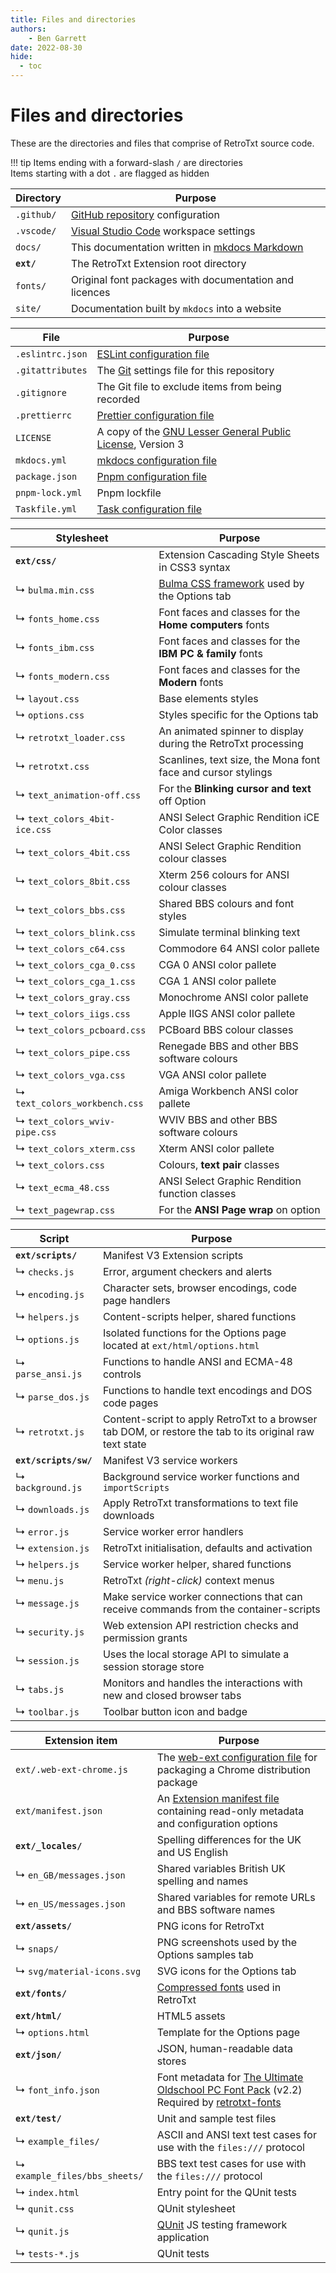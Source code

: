 ```yaml
---
title: Files and directories
authors:
    - Ben Garrett
date: 2022-08-30
hide:
  - toc
---
```

# Files and directories

These are the directories and files that comprise of RetroTxt source code.

!!! tip
    Items ending with a forward-slash `/` are directories<br>
    Items starting with a dot `.` are flagged as hidden

| Directory | Purpose |
| -- | -- |
| `.github/` | [GitHub repository](https://github.com/bengarrett/RetroTxt) configuration |
| `.vscode/` | [Visual Studio Code](https://code.visualstudio.com) workspace settings |
| `docs/` | This documentation written in [mkdocs Markdown](https://www.mkdocs.org/) |
| **`ext/`** | The RetroTxt Extension root directory |
| `fonts/` | Original font packages with documentation and licences
| `site/` | Documentation built by `mkdocs` into a website |

| File | Purpose |
| -- | -- |
| `.eslintrc.json` | [ESLint configuration file](https://eslint.org/docs/user-guide/configuring) |
| `.gitattributes` | The [Git](https://git-scm.com) settings file for this repository |
| `.gitignore` | The Git file to exclude items from being recorded |
| `.prettierrc` | [Prettier configuration file](https://prettier.io/) |
| `LICENSE` | A copy of the [GNU Lesser General Public License](https://www.gnu.org/licenses/lgpl-3.0.en.html), Version 3 |
| `mkdocs.yml` | [mkdocs configuration file](https://www.mkdocs.org/) |
| `package.json` | [Pnpm configuration file](https://pnpm.io/) |
| `pnpm-lock.yml` | Pnpm lockfile |
| `Taskfile.yml` | [Task configuration file](https://taskfile.dev) |

| Stylesheet | Purpose |
| -- | -- |
| **`ext/css/`** | Extension Cascading Style Sheets in CSS3 syntax |
| ↳ `bulma.min.css` | [Bulma CSS framework](https://bulma.io) used by the Options tab |
| ↳ `fonts_home.css` | Font faces and classes for the **Home computers** fonts |
| ↳ `fonts_ibm.css` | Font faces and classes for the **IBM PC & family** fonts |
| ↳ `fonts_modern.css` | Font faces and classes for the **Modern** fonts |
| ↳ `layout.css` | Base elements styles |
| ↳ `options.css` | Styles specific for the Options tab |
| ↳ `retrotxt_loader.css` | An animated spinner to display during the RetroTxt processing |
| ↳ `retrotxt.css` | Scanlines, text size, the Mona font face and cursor stylings |
| ↳ `text_animation-off.css` | For the **Blinking cursor and text** off Option |
| ↳ `text_colors_4bit-ice.css` | ANSI Select Graphic Rendition iCE Color classes |
| ↳ `text_colors_4bit.css` | ANSI Select Graphic Rendition colour classes |
| ↳ `text_colors_8bit.css` | Xterm 256 colours for ANSI colour classes |
| ↳ `text_colors_bbs.css` | Shared BBS colours and font styles |
| ↳ `text_colors_blink.css` | Simulate terminal blinking text |
| ↳ `text_colors_c64.css` | Commodore 64 ANSI color pallete |
| ↳ `text_colors_cga_0.css` | CGA 0 ANSI color pallete |
| ↳ `text_colors_cga_1.css` | CGA 1 ANSI color pallete |
| ↳ `text_colors_gray.css` | Monochrome ANSI color pallete |
| ↳ `text_colors_iigs.css` | Apple IIGS ANSI color pallete |
| ↳ `text_colors_pcboard.css` | PCBoard BBS colour classes |
| ↳ `text_colors_pipe.css` | Renegade BBS and other BBS software colours |
| ↳ `text_colors_vga.css` | VGA ANSI color pallete |
| ↳ `text_colors_workbench.css` | Amiga Workbench ANSI color pallete |
| ↳ `text_colors_wviv-pipe.css` | WVIV BBS and other BBS software colours |
| ↳ `text_colors_xterm.css` | Xterm ANSI color pallete |
| ↳ `text_colors.css` | Colours, **text pair** classes |
| ↳ `text_ecma_48.css` | ANSI Select Graphic Rendition function classes |
| ↳ `text_pagewrap.css` | For the **ANSI Page wrap** on option |

| Script | Purpose |
| -- | -- |
| **`ext/scripts/`** | Manifest V3 Extension scripts |
| ↳ `checks.js` | Error, argument checkers and alerts |
| ↳ `encoding.js` | Character sets, browser encodings, code page handlers |
| ↳ `helpers.js` | Content-scripts helper, shared functions |
| ↳ `options.js` | Isolated functions for the Options page located at `ext/html/options.html` |
| ↳ `parse_ansi.js` | Functions to handle ANSI and ECMA-48 controls |
| ↳ `parse_dos.js` | Functions to handle text encodings and DOS code pages |
| ↳ `retrotxt.js` | Content-script to apply RetroTxt to a browser tab DOM, or restore the tab to its original raw text state |
| **`ext/scripts/sw/`** | Manifest V3 service workers |
| ↳ `background.js` | Background service worker functions and `importScripts` |
| ↳ `downloads.js` | Apply RetroTxt transformations to text file downloads |
| ↳ `error.js` | Service worker error handlers |
| ↳ `extension.js` | RetroTxt initialisation, defaults and activation |
| ↳ `helpers.js` | Service worker helper, shared functions |
| ↳ `menu.js` | RetroTxt _(right-click)_ context menus |
| ↳ `message.js` | Make service worker connections that can receive commands from the container-scripts |
| ↳ `security.js` | Web extension API restriction checks and permission grants |
| ↳ `session.js` | Uses the local storage API to simulate a session storage store |
| ↳ `tabs.js` | Monitors and handles the interactions with new and closed browser tabs |
| ↳ `toolbar.js` | Toolbar button icon and badge |

| Extension item | Purpose |
| -- | -- |
| `ext/.web-ext-chrome.js` | The [web-ext configuration file](https://developer.mozilla.org/en-US/docs/Mozilla/Add-ons/WebExtensions/Getting_started_with_web-ext#Setting_option_defaults_in_a_configuration_file) for packaging a Chrome distribution package |
| `ext/manifest.json` | An [Extension manifest file](https://developer.mozilla.org/en-US/docs/Mozilla/Add-ons/WebExtensions/manifest.json) containing read-only metadata and configuration options |
| **`ext/_locales/`** | Spelling differences for the UK and US English |
|  ↳ `en_GB/messages.json` | Shared variables British UK spelling and names |
|  ↳ `en_US/messages.json` | Shared variables for remote URLs and BBS software names |
| **`ext/assets/`** | PNG icons for RetroTxt |
|  ↳ `snaps/` | PNG screenshots used by the Options samples tab |
|  ↳ `svg/material-icons.svg` | SVG icons for the Options tab |
| **`ext/fonts/`** | [Compressed fonts](https://developer.mozilla.org/en-US/docs/Web/Guide/WOFF) used in RetroTxt |
| **`ext/html/`** | HTML5 assets |
| ↳ `options.html` | Template for the Options page |
| **`ext/json/`** | JSON, human-readable data stores |
| ↳ `font_info.json` | Font metadata for [The Ultimate Oldschool PC Font Pack](https://int10h.org/oldschool-pc-fonts/) (v2.2)<br>Required by [retrotxt-fonts](https://github.com/bengarrett/retrotxt-fonts) |
| **`ext/test/`** | Unit and sample test files |
| ↳ `example_files/` | ASCII and ANSI text test cases for use with the `files:///` protocol |
| ↳ `example_files/bbs_sheets/` | BBS text test cases for use with the `files:///` protocol |
| ↳ `index.html` | Entry point for the QUnit tests |
| ↳ `qunit.css` | QUnit stylesheet |
| ↳ `qunit.js` | [QUnit](https://qunitjs.com) JS testing framework application |
| ↳ `tests-*.js` | QUnit tests |
